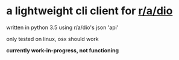 # **a lightweight cli client for [r/a/dio](https://r-a-d.io)**

written in python 3.5 using r/a/dio's json 'api'

only tested on linux, osx should work

**currently work-in-progress, not functioning**
